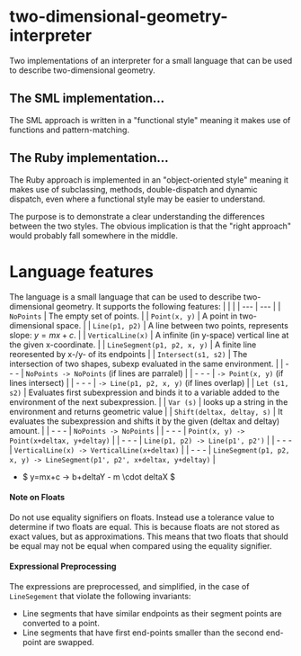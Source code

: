 # two-dimensional-geometry-interpreter
Two implementations of an interpreter for a small language that can be used to describe two-dimensional geometry.


## The SML implementation...
The SML approach is written in a "functional style" meaning it makes use of functions and pattern-matching.

## The Ruby implementation...
The Ruby approach is implemented in an "object-oriented style" meaning it makes use of subclassing, methods, double-dispatch and dynamic dispatch, even where a functional style may be easier to understand.

The purpose is to demonstrate a clear understanding the differences between the two styles. The obvious implication is that the "right approach" would probably fall somewhere in the middle.

# Language features
The language is a small language that can be used to describe two-dimensional geometry. It supports the following features:
| | |
| --- | --- |
| `NoPoints` | The empty set of points. |
| `Point(x, y)` | A point in two-dimensional space. |
| `Line(p1, p2)` | A line between two points, represents slope: $y=mx+c$. |
| `VerticalLine(x)` | A infinite (in y-space) vertical line at the given x-coordinate. |
| `LineSegment(p1, p2, x, y)` | A finite line reoresented by x-/y- of its endpoints  |
| `Intersect(s1, s2)` | The intersection of two shapes, subexp evaluated in the same environment. |
| - - - | `NoPoints -> NoPoints` (if lines are parralel) |
| - - - | `-> Point(x, y)` (if lines intersect) |
| - - - | `-> Line(p1, p2, x, y)` (if lines overlap) |
| `Let (s1, s2)` | Evaluates first subexpression and binds it to a variable added to the environment of the next subexpression. |
| `Var (s)` | looks up a string in the environment and returns geometric value |
| `Shift(deltax, deltay, s)` | It evaluates the subexpression and shifts it by the given (deltax and deltay) amount. |
| - - - | `NoPoints -> NoPoints` |
| - - - | `Point(x, y) -> Point(x+deltax, y+deltay)` |
| - - - | `Line(p1, p2) -> Line(p1', p2')` |
| - - - | `VerticalLine(x) -> VerticalLine(x+deltax)` |
| - - - | `LineSegment(p1, p2, x, y) -> LineSegment(p1', p2', x+deltax, y+deltay)` |

* $ y=mx+c -> b+deltaY - m \cdot deltaX $


#### Note on Floats
Do not use equality signifiers on floats. Instead use a tolerance value to determine if two floats are equal. This is because floats are not stored as exact values, but as approximations. This means that two floats that should be equal may not be equal when compared using the equality signifier.

#### Expressional Preprocessing
The expressions are preprocessed, and simplified, in the case of `LineSegement` that violate the following invariants:
- Line segments that have similar endpoints as their segment points are converted to a point.
-  Line segments that have first end-points smaller than the second end-point are swapped.

